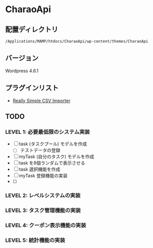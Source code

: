 CharaoApi
===

## 配置ディレクトリ

`/Applications/MAMP/htdocs/CharaoApi/wp-content/themes/CharaoApi`

## バージョン

Wordpress 4.6.1

## プラグインリスト

- [Really Simple CSV Importer](https://wordpress.org/plugins/really-simple-csv-importer/)

## TODO

### LEVEL 1: 必要最低限のシステム実装

- [ ] task (タスクプール) モデルを作成
  - [ ] テストデータの登録
- [ ] myTask (自分のタスク) モデルを作成
- [ ] task を8個ランダムで表示させる
- [ ] task 選択機能を作成
- [ ] myTask 登録機能の実装
- [ ] 

### LEVEL 2: レベルシステムの実装

### LEVEL 3: タスク管理機能の実装

### LEVEL 4: クーポン表示機能の実装

### LEVEL 5: 統計機能の実装
